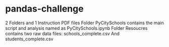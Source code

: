 # pandas-challenge
2 Folders and 1 Instruction PDF files
Folder PyCitySchools contains the main script and analysis named as PyCitySchools.ipynb
Folder Resoucres contains two raw data files: schools_complete.csv And students_complete.csv